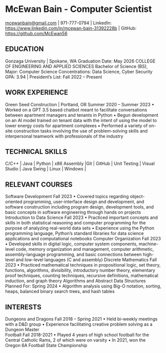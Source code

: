 # McEwan Bain - Computer Scientist 			
mcewanbain@gmail.com | 971-777-0794 | LinkedIn: https://www.linkedin.com/in/mcewan-bain-31392228b | GitHub: https://github.com/McEwan56

## EDUCATION
Gonzaga University | Spokane, WA						  Graduation Date: May 2026
COLLEGE OF ENGINEERING AND APPLIED SCIENCES
Bachelor of Science (BS), Major: Computer Science 
Concentrations: Data Science, Cyber Security
GPA: 3.94 | President’s List: Fall 2022 – Present

## WORK EXPERIENCE
Green Seed Construction | Portland, OR						Summer 2020 – Summer 2023
  •	Worked on a GPT 3.5 based chatbot meant to facilitate conversations between apartment managers and tenants in Python
  •	Begun development on an AI model trained on tenant data with the intent of using the model to lower energy costs for apartment complexes
  •	Performed a variety of on-site construction tasks involving the use of problem-solving skills and interpersonal teamwork with professionals of the industry

## TECHNICAL SKILLS
C/C++ | Java | Python | x86 Assembly |Git | GitHub | Unit Testing | Visual Studio | Java Swing | Linux | Windows |

## RELEVANT COURSES
Software Development								                                           Fall 2023
  •	Covered topics regarding object-oriented programming, user-interface design and 
    development, and software construction including program design, development tools, and 
    basic concepts in software engineering through hands on projects
Introduction to Data Science								                           Fall 2023
  •	Practiced important concepts and skills in both statistical reasoning and computer programming for the purpose of analyzing real-world data sets
  •	Experience using the Python programming language, Python’s standard libraries for data science applications and computational notebooks
Computer Organization 					                                                                                        Fall 2023
  •	Developed skills in digital logic, computer system components, machine-level code, memory organization and management, computer 
    arithmetic, assembly-language programming, and basic connections between high-level and low-level languages (C and assembly)
Discrete Mathematics								                                           Fall 2023
  •	Practiced mathematical techniques in propositional logic, set theory, functions, 
    algorithms, divisibility, introductory number theory, elementary proof techniques, 
    counting techniques, recursive definitions, mathematical induction, and graph theory
Algorithms and Abstract Data Structures					                            Planned For: Spring 2024
  •	Algorithm analysis using Big-O notation, sorting, heaps, balanced binary search trees, and hash tables
  ## INTERESTS
Dungeons and Dragons								       Fall 2018 – Spring 2021
  •	Held bi-weekly meetings with a D&D group
  •	Experience facilitating creative problem solving as a Dungeon Master  
Football											                  Fall 2018-2021
  •	Played 4 years of high school football for the Central Catholic Rams, 2 of which were on varsity
  •	In 2021, won the Oregon 6A Football State Championship

<!--
**McEwan56/McEwan56** is a ✨ _special_ ✨ repository because its `README.md` (this file) appears on your GitHub profile.

Here are some ideas to get you started:

- 🔭 I’m currently working on ...
- 🌱 I’m currently learning ...
- 👯 I’m looking to collaborate on ...
- 🤔 I’m looking for help with ...
- 💬 Ask me about ...
- 📫 How to reach me: ...
- 😄 Pronouns: ...
- ⚡ Fun fact: ...
-->
